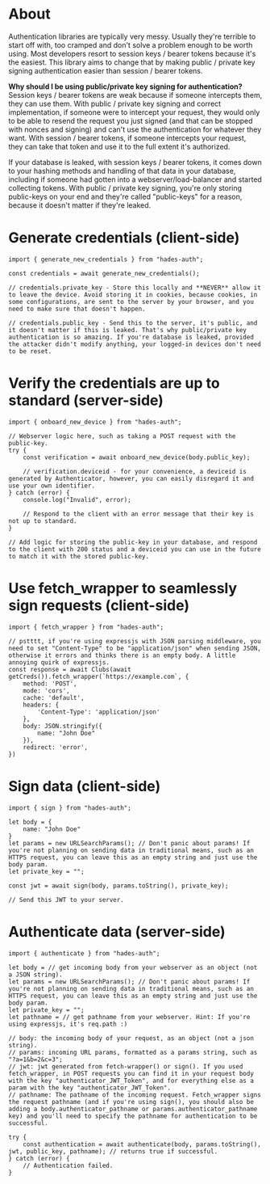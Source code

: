 # About
Authentication libraries are typically very messy. Usually they're terrible to start off with, too cramped and don't solve a problem enough to be worth using. Most developers resort to session keys / bearer tokens because it's the easiest. This library aims to change that by making public / private key signing authentication easier than session / bearer tokens.

**Why should I be using public/private key signing for authentication?**
Session keys / bearer tokens are weak because if someone intercepts them, they can use them. With public / private key signing and correct implementation, if someone were to intercept your request, they would only to be able to resend the request you just signed (and that can be stopped with nonces and signing) and can't use the authentication for whatever they want. With session / bearer tokens, if someone intercepts your request, they can take that token and use it to the full extent it's authorized.

If your database is leaked, with session keys / bearer tokens, it comes down to your hashing methods and handling of that data in your database, including if someone had gotten into a webserver/load-balancer and started collecting tokens. With public / private key signing, you're only storing public-keys on your end and they're called "public-keys" for a reason, because it doesn't matter if they're leaked.

# Generate credentials (client-side)
```
import { generate_new_credentials } from "hades-auth";

const credentials = await generate_new_credentials();

// credentials.private_key - Store this locally and **NEVER** allow it to leave the device. Avoid storing it in cookies, because cookies, in some configurations, are sent to the server by your browser, and you need to make sure that doesn't happen.

// credentials.public_key - Send this to the server, it's public, and it doesn't matter if this is leaked. That's why public/private key authentication is so amazing. If you're database is leaked, provided the attacker didn't modify anything, your logged-in devices don't need to be reset.
```

# Verify the credentials are up to standard (server-side)
```
import { onboard_new_device } from "hades-auth";

// Webserver logic here, such as taking a POST request with the public-key.
try {
    const verification = await onboard_new_device(body.public_key);
    
    // verification.deviceid - for your convenience, a deviceid is generated by Authenticator, however, you can easily disregard it and use your own identifier.
} catch (error) {
    console.log("Invalid", error);
    
    // Respond to the client with an error message that their key is not up to standard.
}

// Add logic for storing the public-key in your database, and respond to the client with 200 status and a deviceid you can use in the future to match it with the stored public-key.
```

# Use fetch_wrapper to seamlessly sign requests (client-side)
```
import { fetch_wrapper } from "hades-auth";

// pstttt, if you're using expressjs with JSON parsing middleware, you need to set "Content-Type" to be "application/json" when sending JSON, otherwise it errors and thinks there is an empty body. A little annoying quirk of expressjs.
const response = await Clubs(await getCreds()).fetch_wrapper(`https://example.com`, {
    method: 'POST',
    mode: 'cors',
    cache: 'default',
    headers: {
        'Content-Type': 'application/json'
    },
    body: JSON.stringify({
        name: "John Doe"
    }),
    redirect: 'error',
})
```

# Sign data (client-side)
```
import { sign } from "hades-auth";

let body = {
    name: "John Doe"
}
let params = new URLSearchParams(); // Don't panic about params! If you're not planning on sending data in traditional means, such as an HTTPS request, you can leave this as an empty string and just use the body param.
let private_key = "";

const jwt = await sign(body, params.toString(), private_key);

// Send this JWT to your server.
```

# Authenticate data (server-side)
```
import { authenticate } from "hades-auth";

let body = // get incoming body from your webserver as an object (not a JSON string).
let params = new URLSearchParams(); // Don't panic about params! If you're not planning on sending data in traditional means, such as an HTTPS request, you can leave this as an empty string and just use the body param.
let private_key = "";
let pathname = // get pathname from your webserver. Hint: If you're using expressjs, it's req.path :)

// body: the incoming body of your request, as an object (not a json string).
// params: incoming URL params, formatted as a params string, such as "?a=1&b=2&c=3";
// jwt: jwt generated from fetch-wrapper() or sign(). If you used fetch_wrapper, in POST requests you can find it in your request body with the key "authenticator_JWT_Token", and for everything else as a param with the key "authenticator_JWT_Token".
// pathname: The pathname of the incoming request. Fetch_wrapper signs the request pathname (and if you're using sign(), you should also be adding a body.authenticator_pathname or params.authenticator_pathname key) and you'll need to specify the pathname for authentication to be successful.

try {
    const authentication = await authenticate(body, params.toString(), jwt, public_key, pathname); // returns true if successful.
} catch (error) {
    // Authentication failed.
}
```
